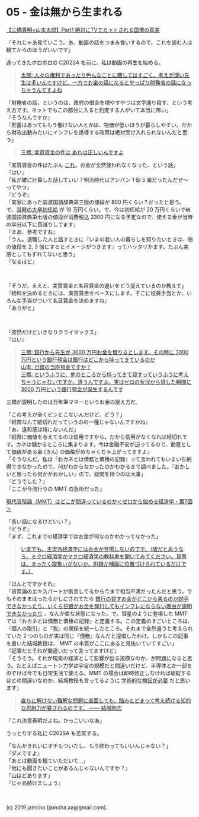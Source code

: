 

# 05 - 金は無から生まれる

[【三橋貴明×山本太郎】Part1 絶対にTVでカットされる国債の真実](https://www.youtube.com/watch?v=ynVn-3tLhj4)

「それじゃあ見ていこう。あ、動画の話をつまみ食いするので、これを読む人は観てからのほうがいいです」

返ってきたボロボロの C202SA を前に、私は動画の再生を始める。

> [太郎: 人々の権利であったり色んなことに関してはすごく、考えが深い先生は多いんですけど、一方でお金の話になるとやっぱり財務省の話になっちゃうんですよね](https://youtu.be/ynVn-3tLhj4?t=98)

「財務省の話、というのは、政府の借金を増やすやつは文字通り殺す、という考え方です。ネットでもこの部分に入ると豹変する人がいて本当に怖い」  
『そうなんですか』  
「貯蓄はあってももう働けない人とかは、物価が低いほうが暮らしやすい。だから財政出動みたいにインフレを誘導する政策は絶対受け入れられないんだと思う」

> [三橋: 実質賃金の件は あれは正しいんですよ](https://youtu.be/ynVn-3tLhj4?t=130)

「実質賃金の件はたぶん [これ](https://twitter.com/junpeiakashi/status/1093526114130059268)。お金が全然使われなくなった、という話」  
『はい』  
「私が雑に計算した話していい？明治時代はアンパン 1 個 5 厘だったんだぜ〜ってやつ」  
『どうぞ』  
「実家にあった岩波国語辞典第三版の値段が 800 円くらい？だったと思う。で、[当時の大卒初任給](https://www.jil.go.jp/kokunai/statistics/timeseries/html/g0404.html) が 10 万円くらい。で、今は初任給が 20 万円くらいで岩波国語辞典第七版の値段が消費税込 3300 円になる予定なので、使える金が当時の半分以下に目減りしてます」  
『まあ、参考ですね』  
「うん。退職した人と話すときに『いまの若い人の暮らしを知りたいときは、物の値段を 2, 3 倍にするとイメージがつきます』ってハッタリかます。たぶん実感としてもずれてないと思う」  
『なるほど』

<br>

「そうだ。ええと、実質賃金と名目賃金の違いをどう捉えているのか教えて」  
『給料を決めるときには、実質賃金をベースにします。そこに役員手当とか、いろんな手当がついて名目賃金を決めますね』  
「ありがと」

<br>

「突然だけどいきなりクライマックス」  
『はい』

> [三橋: 銀行から先生が 3000 万円お金を借りるとします。その時に 3000 万円という銀行預金は銀行はどこから持ってきているのか  
> 山本: 日銀の当座預金ですか？  
> 三橋: というふうに、他のところから持ってきて貸すっていうふうに考えちゃうじゃないですか。違うんですよ。実はゼロの状況から貸した瞬間に 3000 万円という銀行預金が誕生するんです](https://youtu.be/ynVn-3tLhj4?t=417)

三橋が説明したのは万年筆マネーというお金の捉え方だ。

「この考えが全くピンとこないんだけど、どう？」  
『紙幣なんて紙切れだっていうのの一種じゃないんですかね』  
「あ、違和感は特にないんだ」  
『紙幣に価値を与えてるのは信用ですから。だから信用がなくなれば紙切れです。カネは儲かるところに集まります。今は金融不安が迫ってるので、動産として価値がある金 (きん) の価格がめちゃくちゃ上がってますよ』  
「そうなんだ。私は『おカネとは債務と債権の記録』って言われてもいまいち納得できなかったので、何がわからなかったのかわかるまで調べました。『おかしいと思ったら何かがおかしい』ので、疑問を持つのは大事」  
『どうでした？』  
「ここが今流行りの MMT の急所だった」

[現代貨幣論（MMT）はどこが間違っているのか＜ゼロから始める経済学・第7回＞](https://hbol.jp/195466)

「長い話になるけどいい？」  
『どうぞ』  
「まず、これまでの経済学ではお金が何なのかわかってなかった」  

> [いまでも、主流派経済学にはお金が登場しないのです。（嘘だと思うなら、ミクロ経済学かマクロ経済学の教科書を開いてみてください。貨幣は、まったく取扱いがないか、附録か補論に位置づけられているだけです。）](https://hbol.jp/196715)

『ほんとですかそれ』  
「貨幣論のエキスパートが断言してるから今まで相当不満だったんだと思う。でもそのままほったらかしにされてたら [銀行の貸すお金がどこから来るのか説明できなかったり、いくら日銀がお金を発行してもインフレにならない理由が説明できなかったり](https://hbol.jp/195466/2) 、なんか変な状態になった。で、彗星のように登場した MMT では『おカネとは債務と債権の記録』と定義する。この定義のすごいところは、『個人の取引』と『税』の関係を統一したところ。それまで全然違うと考えられていた 2 つのものが実は同じ『債務』なんだと提唱したわけ。しかもこの記事を書いた結城教授は、 MMT の本質がここにあると見抜いていてすごい」  
『記事だとそれが間違いだって言ってますけど』  
「そうそう。それが現実の経済として影響が出る規模なのか、が問題になると思う。たとえばニュートン力学は宇宙の規模だと間違いだけど、半導体とか一部をのぞけば今でも日常生活で使える。MMT の場合は即時修正しなければ破綻するほどの間違いなのか、結城教授も言ってるように [学術的な検証が必要](https://hbol.jp/196715/3) だと思います」

> [直ちに解けない難解な問題に直面しても、踏みとどまって考え続ける知的な忍耐力が要されるのです。 ―― 結城剛志](https://hbol.jp/196715/2)

「これ決意表明だよね。かっこいいなあ」  

うっとりする私に C202SA も苦笑する。

「なんかきれいにオチもついたし、もう終わってもいいんじゃない？」  
『ダメですよ』  
「あとは動画を観ていただいて…」  
『他にも聞きたいことがあるんじゃないんですか？』  
「山ほどあります」  
『じゃあ続けましょう』

<br>
<br>
(c) 2019 jamcha (jamcha.aa@gmail.com).

